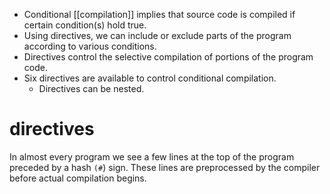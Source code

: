 - Conditional [[compilation]] implies that source code is compiled if certain condition(s) hold true.
- Using directives, we can include or exclude parts of the program according to various conditions.
- Directives control the selective compilation of portions of the program code.
- Six directives are available to control conditional compilation.
	- Directives can be nested.

# directives

In almost every program we see a few lines at the top of the program preceded by a hash `(#`) sign. These lines are preprocessed by the compiler before actual compilation begins.

